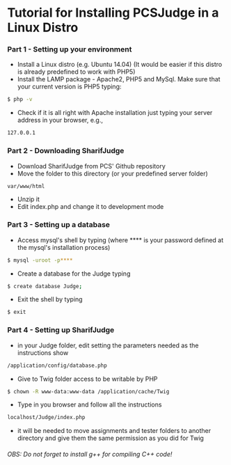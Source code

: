 # Tutorial for Installing PCSJudge in a Linux Distro




### Part 1 - Setting up your environment
- Install a Linux distro (e.g. Ubuntu 14.04)
	(It would be easier if this distro is already predefined to work with PHP5)
- Install the LAMP package - Apache2, PHP5 and MySql. Make sure that your current version is PHP5 typing:
```sh
$ php -v
```
- Check if it is all right with Apache installation just typing your server address in your browser, e.g., 
```sh
127.0.0.1
```




### Part 2 - Downloading SharifJudge
- Download SharifJudge from PCS' Github repository
- Move the folder to this directory (or your predefined server folder)
```sh
var/www/html 
```
- Unzip it
- Edit index.php and change it to development mode




### Part 3 - Setting up a database
- Access mysql's shell by typing (where **** is your password defined at the mysql's installation process)
```sh
$ mysql -uroot -p**** 
```
- Create a database for the Judge typing 
```sh
$ create database Judge;
```
- Exit the shell by typing 
```sh
$ exit
```



### Part 4 - Setting up SharifJudge
- in your Judge folder, edit setting the parameters needed as the instructions show
```sh
/application/config/database.php 
```
- Give to Twig folder access to be writable by PHP 
```sh
$ chown -R www-data:www-data /application/cache/Twig
```

- Type in you browser and follow all the instructions
```sh
localhost/Judge/index.php 
```
- it will be needed to move assignments and tester folders to another directory and give them the same permission as you did for Twig

###### OBS: Do not forget to install g++ for compiling C++ code!

